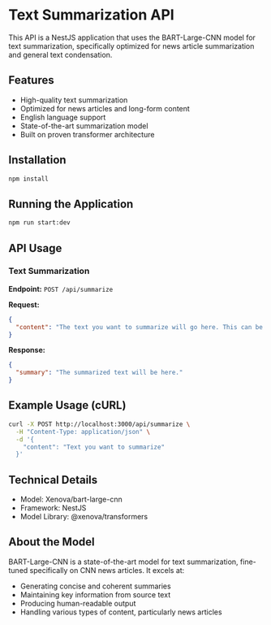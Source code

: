 # Text Summarization API
This API is a NestJS application that uses the BART-Large-CNN model for text summarization, specifically optimized for news article summarization and general text condensation.

## Features
- High-quality text summarization
- Optimized for news articles and long-form content
- English language support
- State-of-the-art summarization model
- Built on proven transformer architecture

## Installation
```bash
npm install
```

## Running the Application
```bash
npm run start:dev
```

## API Usage
### Text Summarization
**Endpoint:** `POST /api/summarize`

**Request:**
```json
{
  "content": "The text you want to summarize will go here. This can be a news article, blog post, or any long-form content that needs summarization."
}
```

**Response:**
```json
{
  "summary": "The summarized text will be here."
}
```

## Example Usage (cURL)
```bash
curl -X POST http://localhost:3000/api/summarize \
  -H "Content-Type: application/json" \
  -d '{
    "content": "Text you want to summarize"
  }'
```

## Technical Details
- Model: Xenova/bart-large-cnn
- Framework: NestJS
- Model Library: @xenova/transformers

## About the Model
BART-Large-CNN is a state-of-the-art model for text summarization, fine-tuned specifically on CNN news articles. It excels at:
- Generating concise and coherent summaries
- Maintaining key information from source text
- Producing human-readable output
- Handling various types of content, particularly news articles
